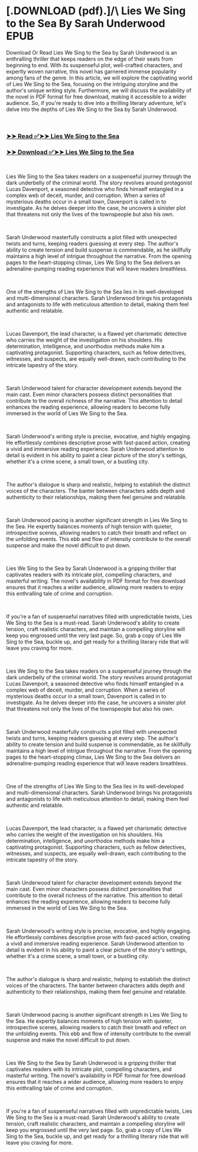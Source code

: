# [.DOWNLOAD (pdf).]/\ Lies We Sing to the Sea By Sarah  Underwood EPUB

<p>Download Or Read Lies We Sing to the Sea by Sarah  Underwood is an enthralling thriller that keeps readers on the edge of their seats from beginning to end. With its suspenseful plot, well-crafted characters, and expertly woven narrative, this novel has garnered immense popularity among fans of the genre. In this article, we will explore the captivating world of Lies We Sing to the Sea, focusing on the intriguing storyline and the author's unique writing style. Furthermore, we will discuss the availability of the novel in PDF format for free download, making it accessible to a wider audience. So, if you're ready to dive into a thrilling literary adventure, let's delve into the depths of Lies We Sing to the Sea by Sarah  Underwood.</p>
<p>&nbsp;</p>

### [➤➤ Read ✅➤➤ Lies We Sing to the Sea](https://thehelpfulbooks.blogspot.com/id/59470553)

### [➤➤ Download ✅➤➤ Lies We Sing to the Sea](https://thehelpfulbooks.blogspot.com/id/59470553)

<p>&nbsp;</p>
<p>Lies We Sing to the Sea takes readers on a suspenseful journey through the dark underbelly of the criminal world. The story revolves around protagonist Lucas Davenport, a seasoned detective who finds himself entangled in a complex web of deceit, murder, and corruption. When a series of mysterious deaths occur in a small town, Davenport is called in to investigate. As he delves deeper into the case, he uncovers a sinister plot that threatens not only the lives of the townspeople but also his own.</p>
<p>&nbsp;</p>
<p>Sarah  Underwood masterfully constructs a plot filled with unexpected twists and turns, keeping readers guessing at every step. The author's ability to create tension and build suspense is commendable, as he skillfully maintains a high level of intrigue throughout the narrative. From the opening pages to the heart-stopping climax, Lies We Sing to the Sea delivers an adrenaline-pumping reading experience that will leave readers breathless.</p>
<p>&nbsp;</p>
<p>One of the strengths of Lies We Sing to the Sea lies in its well-developed and multi-dimensional characters. Sarah  Underwood brings his protagonists and antagonists to life with meticulous attention to detail, making them feel authentic and relatable.</p>
<p>&nbsp;</p>
<p>Lucas Davenport, the lead character, is a flawed yet charismatic detective who carries the weight of the investigation on his shoulders. His determination, intelligence, and unorthodox methods make him a captivating protagonist. Supporting characters, such as fellow detectives, witnesses, and suspects, are equally well-drawn, each contributing to the intricate tapestry of the story.</p>
<p>&nbsp;</p>
<p>Sarah  Underwood talent for character development extends beyond the main cast. Even minor characters possess distinct personalities that contribute to the overall richness of the narrative. This attention to detail enhances the reading experience, allowing readers to become fully immersed in the world of Lies We Sing to the Sea.</p>
<p>&nbsp;</p>
<p>Sarah  Underwood's writing style is precise, evocative, and highly engaging. He effortlessly combines descriptive prose with fast-paced action, creating a vivid and immersive reading experience. Sarah  Underwood attention to detail is evident in his ability to paint a clear picture of the story's settings, whether it's a crime scene, a small town, or a bustling city.</p>
<p>&nbsp;</p>
<p>The author's dialogue is sharp and realistic, helping to establish the distinct voices of the characters. The banter between characters adds depth and authenticity to their relationships, making them feel genuine and relatable.</p>
<p>&nbsp;</p>
<p>Sarah  Underwood pacing is another significant strength in Lies We Sing to the Sea. He expertly balances moments of high tension with quieter, introspective scenes, allowing readers to catch their breath and reflect on the unfolding events. This ebb and flow of intensity contribute to the overall suspense and make the novel difficult to put down.</p>
<p>&nbsp;</p>
<p>Lies We Sing to the Sea by Sarah  Underwood is a gripping thriller that captivates readers with its intricate plot, compelling characters, and masterful writing. The novel's availability in PDF format for free download ensures that it reaches a wider audience, allowing more readers to enjoy this enthralling tale of crime and corruption.</p>
<p>&nbsp;</p>
<p>If you're a fan of suspenseful narratives filled with unpredictable twists, Lies We Sing to the Sea is a must-read. Sarah  Underwood's ability to create tension, craft realistic characters, and maintain a compelling storyline will keep you engrossed until the very last page. So, grab a copy of Lies We Sing to the Sea, buckle up, and get ready for a thrilling literary ride that will leave you craving for more.</p>
<p>&nbsp;</p>
<p>Lies We Sing to the Sea takes readers on a suspenseful journey through the dark underbelly of the criminal world. The story revolves around protagonist Lucas Davenport, a seasoned detective who finds himself entangled in a complex web of deceit, murder, and corruption. When a series of mysterious deaths occur in a small town, Davenport is called in to investigate. As he delves deeper into the case, he uncovers a sinister plot that threatens not only the lives of the townspeople but also his own.</p>
<p>&nbsp;</p>
<p>Sarah  Underwood masterfully constructs a plot filled with unexpected twists and turns, keeping readers guessing at every step. The author's ability to create tension and build suspense is commendable, as he skillfully maintains a high level of intrigue throughout the narrative. From the opening pages to the heart-stopping climax, Lies We Sing to the Sea delivers an adrenaline-pumping reading experience that will leave readers breathless.</p>
<p>&nbsp;</p>
<p>One of the strengths of Lies We Sing to the Sea lies in its well-developed and multi-dimensional characters. Sarah  Underwood brings his protagonists and antagonists to life with meticulous attention to detail, making them feel authentic and relatable.</p>
<p>&nbsp;</p>
<p>Lucas Davenport, the lead character, is a flawed yet charismatic detective who carries the weight of the investigation on his shoulders. His determination, intelligence, and unorthodox methods make him a captivating protagonist. Supporting characters, such as fellow detectives, witnesses, and suspects, are equally well-drawn, each contributing to the intricate tapestry of the story.</p>
<p>&nbsp;</p>
<p>Sarah  Underwood talent for character development extends beyond the main cast. Even minor characters possess distinct personalities that contribute to the overall richness of the narrative. This attention to detail enhances the reading experience, allowing readers to become fully immersed in the world of Lies We Sing to the Sea.</p>
<p>&nbsp;</p>
<p>Sarah  Underwood's writing style is precise, evocative, and highly engaging. He effortlessly combines descriptive prose with fast-paced action, creating a vivid and immersive reading experience. Sarah  Underwood attention to detail is evident in his ability to paint a clear picture of the story's settings, whether it's a crime scene, a small town, or a bustling city.</p>
<p>&nbsp;</p>
<p>The author's dialogue is sharp and realistic, helping to establish the distinct voices of the characters. The banter between characters adds depth and authenticity to their relationships, making them feel genuine and relatable.</p>
<p>&nbsp;</p>
<p>Sarah  Underwood pacing is another significant strength in Lies We Sing to the Sea. He expertly balances moments of high tension with quieter, introspective scenes, allowing readers to catch their breath and reflect on the unfolding events. This ebb and flow of intensity contribute to the overall suspense and make the novel difficult to put down.</p>
<p>&nbsp;</p>
<p>Lies We Sing to the Sea by Sarah  Underwood is a gripping thriller that captivates readers with its intricate plot, compelling characters, and masterful writing. The novel's availability in PDF format for free download ensures that it reaches a wider audience, allowing more readers to enjoy this enthralling tale of crime and corruption.</p>
<p>&nbsp;</p>
<p>If you're a fan of suspenseful narratives filled with unpredictable twists, Lies We Sing to the Sea is a must-read. Sarah  Underwood's ability to create tension, craft realistic characters, and maintain a compelling storyline will keep you engrossed until the very last page. So, grab a copy of Lies We Sing to the Sea, buckle up, and get ready for a thrilling literary ride that will leave you craving for more.</p>
<p>&nbsp;</p>
